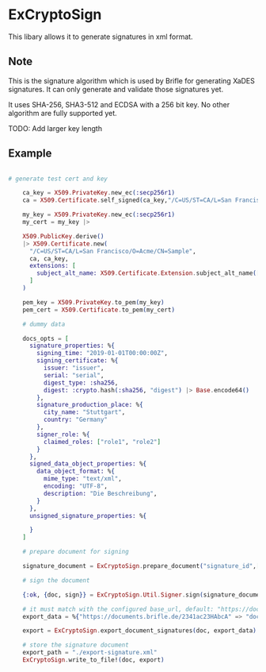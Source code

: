 # ExCryptoSign

This libary allows it to generate signatures in xml format.

## Note

This is the signature algorithm which is used by Brifle for generating XaDES signatures. It can only generate and validate those signatures yet.

It uses SHA-256, SHA3-512 and ECDSA with a 256 bit key. No other algorithm are fully supported yet.

TODO: Add larger key length
 

## Example

```elixir

# generate test cert and key 

    ca_key = X509.PrivateKey.new_ec(:secp256r1)
    ca = X509.Certificate.self_signed(ca_key,"/C=US/ST=CA/L=San Francisco/O=Acme/CN=ECDSA Root CA", template: :root_ca)

    my_key = X509.PrivateKey.new_ec(:secp256r1)
    my_cert = my_key |>

    X509.PublicKey.derive()
    |> X509.Certificate.new(
      "/C=US/ST=CA/L=San Francisco/O=Acme/CN=Sample",
      ca, ca_key,
      extensions: [
        subject_alt_name: X509.Certificate.Extension.subject_alt_name(["example.org", "www.example.org"])
      ]
    )

    pem_key = X509.PrivateKey.to_pem(my_key)
    pem_cert = X509.Certificate.to_pem(my_cert)

    # dummy data 

    docs_opts = [
      signature_properties: %{
        signing_time: "2019-01-01T00:00:00Z",
        signing_certificate: %{
          issuer: "issuer",
          serial: "serial",
          digest_type: :sha256,
          digest: :crypto.hash(:sha256, "digest") |> Base.encode64()
        },
        signature_production_place: %{
          city_name: "Stuttgart",
          country: "Germany"
        },
        signer_role: %{
          claimed_roles: ["role1", "role2"]
        }
      },
      signed_data_object_properties: %{
        data_object_format: %{
          mime_type: "text/xml",
          encoding: "UTF-8",
          description: "Die Beschreibung",
        }
      },
      unsigned_signature_properties: %{

      }
    ]

    # prepare document for signing

    signature_document = ExCryptoSign.prepare_document("signature_id",[%{content: "document1", id: "2341ac23HAbcA"}, %{content: "document2", id: "671ac23HAbcA"}], pem_cert, docs_opts)

    # sign the document

    {:ok, {doc, sign}} = ExCryptoSign.Util.Signer.sign(signature_document, pem_key)

    # it must match with the configured base_url, default: "https://documents.brifle.de/"
    export_data = %{"https://documents.brifle.de/2341ac23HAbcA" => "document1", "https://documents.brifle.de/671ac23HAbcA" => "document2"}

    export = ExCryptoSign.export_document_signatures(doc, export_data)

    # store the signature document
    export_path = "./export-signature.xml"
    ExCryptoSign.write_to_file!(doc, export)


```


